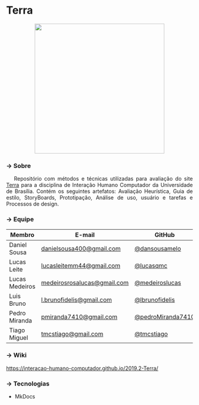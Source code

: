 # Terra

<p align="center">
    <a href="https://www.terra.com.br/"><img width="350" src="http://logok.org/wp-content/uploads/2015/02/Terra-logo-880x660.png"></img></a>
</p>

### → Sobre
<p align="justify">&emsp;
    Repositório com métodos e técnicas utilizadas para avaliação do site <a href="https://www.terra.com.br/">Terra</a> para a disciplina de Interação Humano Computador da Universidade de Brasília. Contém os seguintes artefatos: Avaliação Heurística, Guia de estilo, StoryBoards, Prototipação, Análise de uso, usuário e tarefas e Processos de design. 
</p>

### → Equipe

| Membro         | E-mail                      | GitHub                                                   |
| -------------- | --------------------------- | -------------------------------------------------------- |
| Daniel Sousa   | danielsousa400@gmail.com    | [@dansousamelo](https://github.com/dansousamelo)         |
| Lucas Leite    | lucasleitemm44@gmail.com    | [@lucasqmc](https://github.com/lucasqmc)                 |
| Lucas Medeiros | medeirosrosalucas@gmail.com | [@medeiroslucas](https://github.com/medeiroslucas)       |
| Luis Bruno     | l.brunofidelis@gmail.com    | [@lbrunofidelis](https://github.com/lbrunofidelis)       |
| Pedro Miranda  | pmiranda7410@gmail.com      | [@pedroMiranda7410](https://github.com/pedroMiranda7410) |
| Tiago Miguel   | tmcstiago@gmail.com         | [@tmcstiago](https://github.com/tmcstiago)               |


### → Wiki
https://interacao-humano-computador.github.io/2019.2-Terra/


### → Tecnologias
* MkDocs
  